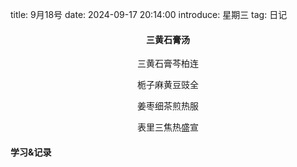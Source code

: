 title: 9月18号 
date: 2024-09-17 20:14:00
introduce: 星期三
tag: 日记

<h4 align="center">三黄石膏汤</h4>

<p align="center">三黄石膏芩柏连</p> 
<p align="center">栀子麻黄豆豉全</p>
<p align="center">姜枣细茶煎热服</p>
<p align="center">表里三焦热盛宣</p>

#### 学习&记录
